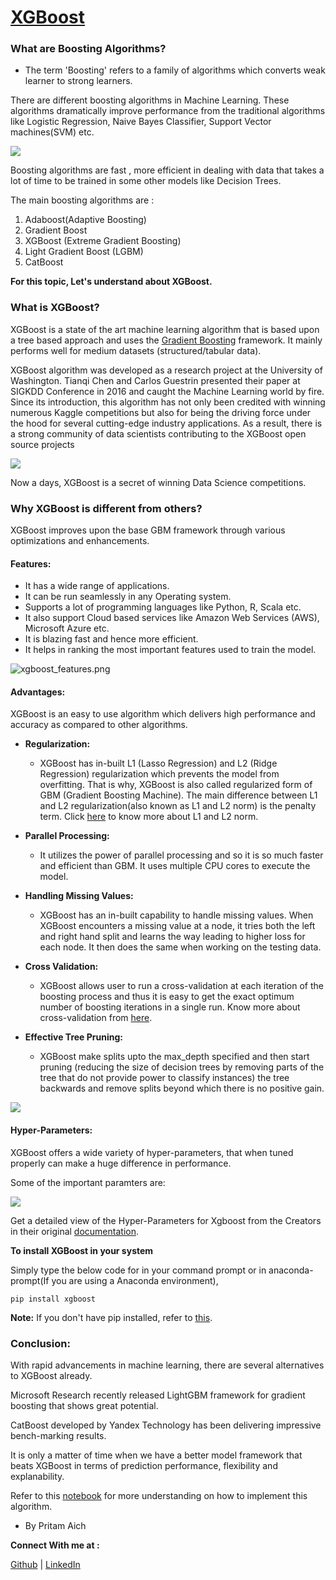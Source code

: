 # <ins>XGBoost</ins>

### What are Boosting Algorithms?

   - The term 'Boosting' refers to a family of algorithms which converts weak learner to strong learners.


There are different boosting algorithms in Machine Learning. These algorithms dramatically improve performance from the traditional algorithms like Logistic Regression, Naive Bayes Classifier, Support Vector machines(SVM) etc.


![](extras/gradient_boosting.jpg)


Boosting algorithms are fast , more efficient in dealing with data that takes a lot of time to be trained in some other models like Decision Trees.

The main boosting algorithms are :

1. Adaboost(Adaptive Boosting)
2. Gradient Boost
3. XGBoost (Extreme Gradient Boosting)
4. Light Gradient Boost (LGBM)
5. CatBoost

**For this topic, Let's understand about XGBoost.**


### What is XGBoost?

XGBoost is a state of the art machine learning algorithm that is based upon a tree based approach and uses the [Gradient Boosting](https://en.wikipedia.org/wiki/Gradient_boosting) framework. It mainly performs well for medium datasets (structured/tabular data).
        
XGBoost algorithm was developed as a research project at the University of Washington. Tianqi Chen and Carlos Guestrin presented their paper at SIGKDD Conference in 2016 and caught the Machine Learning world by fire. Since its introduction, this algorithm has not only been credited with winning numerous Kaggle competitions but also for being the driving force under the hood for several cutting-edge industry applications. As a result, there is a strong community of data scientists contributing to the XGBoost open source projects

![](extras/xgboost.png)

Now a days, XGBoost is a secret of winning Data Science competitions. 


### Why XGBoost is different from others?

XGBoost improves upon the base GBM framework through various optimizations and enhancements.

#### Features:
 - It has a wide range of applications.
 - It can be run seamlessly in any Operating system.
 - Supports a lot of programming languages like Python, R, Scala etc.
 - It also support Cloud based services like Amazon Web Services (AWS), Microsoft Azure etc.
 - It is blazing fast and hence more efficient.
 - It helps in ranking the most important features used to train the model.
 
![xgboost_features.png](attachment:xgboost_features.png)
 
#### Advantages:

XGBoost is an easy to use algorithm which delivers high performance and accuracy as compared to other algorithms.

 - **Regularization:**
     - XGBoost has in-built L1 (Lasso Regression) and L2 (Ridge Regression) regularization which prevents the model from overfitting. That is why, XGBoost is also called regularized form of GBM (Gradient Boosting Machine).
     The main difference between L1 and L2 regularization(also known as L1 and L2 norm) is the penalty term. Click [here](https://towardsdatascience.com/l1-and-l2-regularization-methods-ce25e7fc831c) to know more about L1 and L2 norm.


 - **Parallel Processing:**
     - It utilizes the power of parallel processing and so it is so much faster and efficient than GBM. It uses multiple CPU cores to execute the model.



 - **Handling Missing Values:**
     - XGBoost has an in-built capability to handle missing values. When XGBoost encounters a missing value at a node, it tries both the left and right hand split and learns the way leading to higher loss for each node. It then does the same when working on the testing data.
     
     
 - **Cross Validation:**
     - XGBoost allows user to run a cross-validation at each iteration of the boosting process and thus it is easy to get the exact optimum number of boosting iterations in a single run. Know more about cross-validation from [here](https://machinelearningmastery.com/k-fold-cross-validation/#:~:text=Cross%2Dvalidation%20is%20a%20resampling,k%2Dfold%20cross%2Dvalidation.).
     


 - **Effective Tree Pruning:**
     - XGBoost make splits upto the max_depth specified and then start pruning (reducing the size of decision trees by removing parts of the tree that do not provide power to classify instances) the tree backwards and remove splits beyond which there is no positive gain.


![](extras/xgboost2.png)


#### Hyper-Parameters:

XGBoost offers a wide variety of hyper-parameters, that when tuned properly can make a huge difference in performance.

Some of the important paramters are:


![](extras/parameters.png)

Get a detailed view of the Hyper-Parameters for Xgboost from the Creators in their original [documentation](https://xgboost.readthedocs.io/en/latest/parameter.html).

**To install XGBoost in your system**

Simply type the below code for in your command prompt or in anaconda-prompt(If you are using a Anaconda environment),
    
    pip install xgboost
    
**Note:** If you don't have pip installed, refer to [this](https://www.liquidweb.com/kb/install-pip-windows/).


### Conclusion:

With rapid advancements in machine learning, there are several alternatives to XGBoost already.

Microsoft Research recently released LightGBM framework for gradient boosting that shows great potential.

CatBoost developed by Yandex Technology has been delivering impressive bench-marking results. 

It is only a matter of time when we have a better model framework that beats XGBoost in terms of prediction performance, flexibility and explanability.

Refer to this [notebook](https://github.com/PritamAich/Open-contributions/blob/master/Pritam_ML_Xgboost.ipynb) for more understanding on how to implement this algorithm.



 - By Pritam Aich
 
 **Connect With me at :**
 
 [Github](https://github.com/PritamAich) | [LinkedIn](https://www.linkedin.com/in/pritam-aich-05b7551b4/)


